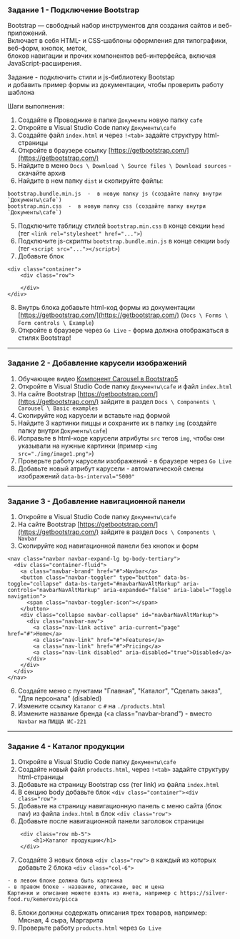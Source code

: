 ### Задание 1 - Подключение Bootstrap

Bootstrap — свободный набор инструментов для создания сайтов и веб-приложений.  
Включает в себя HTML- и CSS-шаблоны оформления для типографики, веб-форм, кнопок, меток,  
блоков навигации и прочих компонентов веб-интерфейса, включая JavaScript-расширения.

Задание - подключить стили и js-библиотеку Bootstap   
и добавить пример формы из документации, чтобы проверить работу шаблона

Шаги выполнения:
1. Создайте в Проводнике в папке `Документы` новую папку `cafe`
2. Откройте в Visual Studio Code папку `Документы\cafe`
3. Создайте файл `index.html` и через `!<tab>` задайте структуру html-страницы
4. Откройте в браузере ссылку [https://getbootstrap.com/](https://getbootstrap.com/)
5. Найдите в меню `Docs \ Download \ Source files \ Download sources` - скачайте архив
6. Найдите в нем папку `dist` и скопируйте файлы:
```
bootstrap.bundle.min.js  -  в новую папку js (создайте папку внутри `Документы\cafe`)
bootstrap.min.css  -  в новую папку css (создайте папку внутри `Документы\cafe`)
```
5. Подключите таблицу стилей `bootstrap.min.css` в конце секции `head` (тег `<link rel="stylesheet" href="...">`)
6. Подключите js-скрипты `bootstrap.bundle.min.js` в конце секции `body` (тег `<script src="..."></script>`)
7. Добавьте блок
```
<div class="container">
	<div class="row">

	</div>
</div>
```
8. Внутрь блока добавьте html-код формы из документации [https://getbootstrap.com/](https://getbootstrap.com/) (`Docs \ Forms \ Form controls \ Example`)
11. Откройте в браузере через `Go Live` - форма должна отображаться в стилях Bootstrap!
<hr>

### Задание 2 - Добавление карусели изображений

1. Обучающее видео [Компонент Carousel в Bootstrap5](https://www.youtube.com/watch?v=cyyy1nisy1I)
2. Откройте в Visual Studio Code папку `Документы\cafe` и файл `index.html`
3. На сайте Bootstrap  [https://getbootstrap.com/](https://getbootstrap.com/) зайдите в раздел `Docs \ Components \ Carousel \ Basic examples`
4. Скопируйте код карусели и вставьте над формой
5. Найдите 3 картинки пиццы и сохраните их в папку `img` (создайте папку внутри `Документы\cafe`)
6. Исправьте в html-коде карусели атрибуты `src` тегов `img`, чтобы они указывали на нужные картинки (пример `<img src="./img/image1.png">`)
7. Проверьте работу карусели изображений - в браузере через `Go Live`
8. Добавьте новый атрибут карусели - автоматической смены изображений `data-bs-interval="5000"`
<hr>

### Задание 3 - Добавление навигационной панели

1. Откройте в Visual Studio Code папку `Документы\cafe`
2. На сайте Bootstrap  [https://getbootstrap.com/](https://getbootstrap.com/) зайдите в раздел `Docs \ Components \ Navbar`
3. Скопируйте код навигационной панели без кнопок и форм
```
<nav class="navbar navbar-expand-lg bg-body-tertiary">
  <div class="container-fluid">
    <a class="navbar-brand" href="#">Navbar</a>
    <button class="navbar-toggler" type="button" data-bs-toggle="collapse" data-bs-target="#navbarNavAltMarkup" aria-controls="navbarNavAltMarkup" aria-expanded="false" aria-label="Toggle navigation">
      <span class="navbar-toggler-icon"></span>
    </button>
    <div class="collapse navbar-collapse" id="navbarNavAltMarkup">
      <div class="navbar-nav">
        <a class="nav-link active" aria-current="page" href="#">Home</a>
        <a class="nav-link" href="#">Features</a>
        <a class="nav-link" href="#">Pricing</a>
        <a class="nav-link disabled" aria-disabled="true">Disabled</a>
      </div>
    </div>
  </div>
</nav>
```
6. Создайте меню с пунктами "Главная", "Каталог", "Сделать заказ", "Для персонала" (disabled)
7. Измените ссылку `Каталог` c `#` на `./products.html`
8. Измените название бренда (<a class="navbar-brand") - вместо `Navbar` на `ПИЦЦА ИС-221`
<hr>

### Задание 4 - Каталог продукции

1. Откройте в Visual Studio Code папку `Документы\cafe`
2. Создайте новый файл `products.html`, через `!<tab>` задайте структуру html-страницы
3. Добавьте на страницу Bootstrap css (тег link) из файла `index.html`
4. В секцию body добавьте блок `<div class="container"><div class="row">`
5. Добавьте на страницу навигационную панель с меню сайта (блок nav) из файла `index.html` в блок `<div class="row">`
6. Добавьте после навигационной панели заголовок страницы
```
    <div class="row mb-5">
        <h1>Каталог продукции</h1>
    </div>
```
7. Создайте 3 новых блока `<div class="row">` в каждый из которых добавьте 2 блока `<div class="col-6">`
```
- в левом блоке должна быть картинка
- в правом блоке - название, описание, вес и цена
Картинки и описание можете взять из инета, например с https://silver-food.ru/kemerovo/picca
```
8. Блоки должны содержать описания трех товаров, например: Мясная, 4 сыра, Маргарита
9. Проверьте работу `products.html` через `Go Live`

